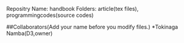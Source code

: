 Repositry Name: handbook
Folders: article(tex files), programmingcodes(source codes)

##Collaborators(Add your name before you modify files.)
*Tokinaga Namba(D3,owner)

